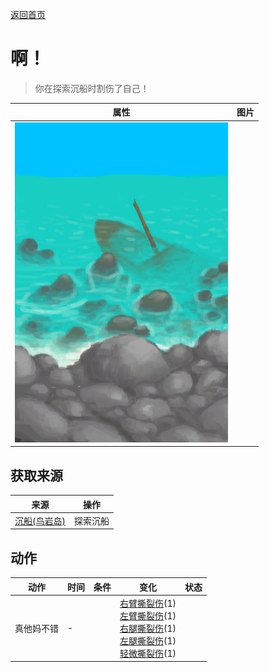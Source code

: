 [返回首页](index.md)  
# 啊！  
> 你在探索沉船时割伤了自己！  
  
  属性  |   图片   
 ----  |  ----:   
   |  ![](Sprite/Shipwreck.png)   
  
## 获取来源  
来源  |  操作  
----  |  ----  
[沉船(鸟岩岛)](Shipwreck.md)  |  探索沉船  
## 动作  
动作  |  时间  |  条件  |  变化  |  状态  
----  |  ----  |  ----  |  ----  |  ----  
真他妈不错  |  -  |    |  [右臂撕裂伤](W_ArmLacerationR.md)(1)<br>[左臂撕裂伤](W_ArmLacerationL.md)(1)<br>[右腿撕裂伤](W_LegLacerationR.md)(1)<br>[左腿撕裂伤](W_LegLacerationL.md)(1)<br>[轻微撕裂伤](W_MinorLaceration.md)(1)  |    
